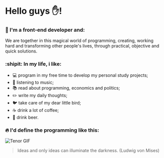 # Hello guys :hand:!

### :man: I'm a front-end developer and:

We are together in this magical world of programming, creating, working hard and transforming other people's lives, through practical, objective and quick solutions.

### :shipit: In my life, i like:

- :computer: program in my free time to develop my personal study projects;
- :minidisc: listening to music;
- :books: read about programming, economics and politics;
- :pencil2: write my daily thoughts;
- :bird: take care of my dear little bird;
- :coffee: drink a lot of coffee;
- :beers: drink beer.

### :fire: I'd define the programming like this:

![Tenor GIF](https://media.tenor.com/images/cdda4d937ceb893c7c6ce3963d55f4b2/tenor.gif)

> Ideas and only ideas can illuminate the darkness. (Ludwig von Mises)

<!--
**hotequil/hotequil** is a ✨ _special_ ✨ repository because its `README.md` (this file) appears on your GitHub profile.

Here are some ideas to get you started:

- 🔭 I’m currently working on ...
- 🌱 I’m currently learning ...
- 👯 I’m looking to collaborate on ...
- 🤔 I’m looking for help with ...
- 💬 Ask me about ...
- 📫 How to reach me: ...
- 😄 Pronouns: ...
- ⚡ Fun fact: ...
-->
